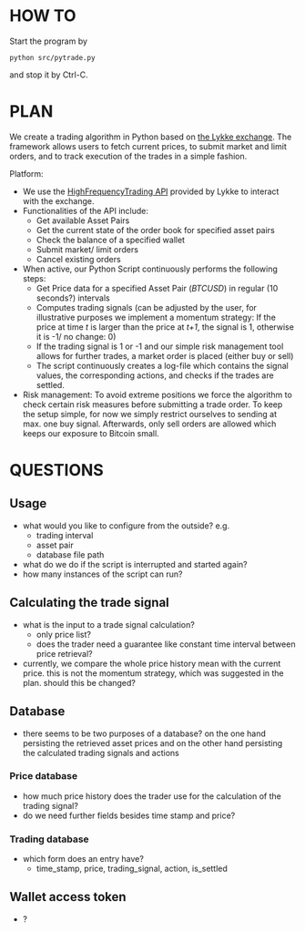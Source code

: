 # HOW TO

Start the program by
```
python src/pytrade.py
```
and stop it by Ctrl-C.

# PLAN

We create a trading algorithm in Python based on [the Lykke exchange](https://www.lykke.com/). The framework allows users to fetch current prices, to submit market and limit orders, and to track execution of the trades in a simple fashion. 

Platform:
  - We use the [HighFrequencyTrading API](https://hft-service-dev.lykkex.net/swagger/ui/index.html) provided by Lykke to interact with the exchange.
  - Functionalities of the API include:
    - Get available Asset Pairs 
    - Get the current state of the order book for specified asset pairs
    - Check the balance of a specified wallet
    - Submit market/ limit orders
    - Cancel existing orders
  - When active, our Python Script continuously performs the following steps:
    - Get Price data for a specified Asset Pair (*BTCUSD*) in regular (10 seconds?) intervals
    - Computes trading signals (can be adjusted by the user, for illustrative purposes we implement a momentum strategy: If the    price at time *t* is larger than the price at *t+1*, the signal is 1, otherwise it is -1/ no change: 0)
    - If the trading signal is 1 or -1 and our simple risk management tool allows for further trades, a market order is placed (either buy or sell)
    - The script continuously creates a log-file which contains the signal values, the corresponding actions, and checks if the trades are settled.
  - Risk management: To avoid extreme positions we force the algorithm to check certain risk measures before submitting a trade order. To keep the setup simple, for now we simply restrict ourselves to sending at max. one buy signal. Afterwards, only sell orders are allowed which keeps our exposure to Bitcoin small. 


# QUESTIONS

## Usage
* what would you like to configure from the outside? e.g.
  - trading interval
  - asset pair
  - database file path
* what do we do if the script is interrupted and started again?
* how many instances of the script can run?

## Calculating the trade signal

* what is the input to a trade signal calculation?
   - only price list?
   - does the trader need a guarantee like constant time interval between price retrieval?
* currently, we compare the whole price history mean with the current price. this is not the momentum strategy, which was suggested in the plan. should this be changed?

## Database

* there seems to be two purposes of a database? on the one hand persisting the retrieved asset prices and on the other hand persisting the calculated trading signals and actions

### Price database

* how much price history does the trader use for the calculation of the trading signal?
* do we need further fields besides time stamp and price?

### Trading database
* which form does an entry have?
  - time_stamp, price, trading_signal, action, is_settled



## Wallet access token
* ?